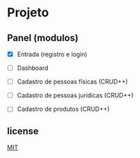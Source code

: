 # Projeto

## Panel (modulos)

- [x] Entrada (registro e login)

- [ ] Dashboard

- [ ] Cadastro de pessoas físicas (CRUD++)

- [ ] Cadastro de pessoas jurídicas (CRUD++)

- [ ] Cadastro de produtos (CRUD++)

## license

[MIT](./LICENSE)
